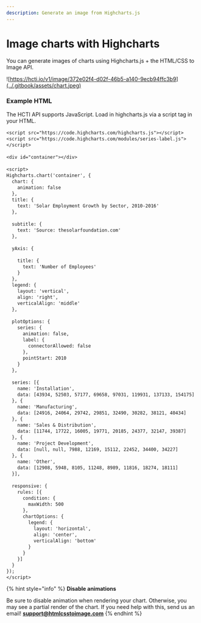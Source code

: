 ```yaml
---
description: Generate an image from Highcharts.js
---
```


# Image charts with Highcharts

You can generate images of charts using Highcharts.js + the HTML/CSS to Image API.

![https://hcti.io/v1/image/372e02f4-d02f-46b5-a140-9ecb94ffc3b9](../.gitbook/assets/chart.jpeg)

### Example HTML

The HCTI API supports JavaScript. Load in highcharts.js via a script tag in your HTML.

```markup
<script src="https://code.highcharts.com/highcharts.js"></script>
<script src="https://code.highcharts.com/modules/series-label.js"></script>

<div id="container"></div>

<script>  
Highcharts.chart('container', {
  chart: {
    animation: false
  },
  title: {
    text: 'Solar Employment Growth by Sector, 2010-2016'
  },

  subtitle: {
    text: 'Source: thesolarfoundation.com'
  },

  yAxis: {

    title: {
      text: 'Number of Employees'
    }
  },
  legend: {
    layout: 'vertical',
    align: 'right',
    verticalAlign: 'middle'
  },

  plotOptions: {
    series: {
      animation: false,
      label: {
        connectorAllowed: false
      },
      pointStart: 2010
    }
  },

  series: [{
    name: 'Installation',
    data: [43934, 52503, 57177, 69658, 97031, 119931, 137133, 154175]
  }, {
    name: 'Manufacturing',
    data: [24916, 24064, 29742, 29851, 32490, 30282, 38121, 40434]
  }, {
    name: 'Sales & Distribution',
    data: [11744, 17722, 16005, 19771, 20185, 24377, 32147, 39387]
  }, {
    name: 'Project Development',
    data: [null, null, 7988, 12169, 15112, 22452, 34400, 34227]
  }, {
    name: 'Other',
    data: [12908, 5948, 8105, 11248, 8989, 11816, 18274, 18111]
  }],

  responsive: {
    rules: [{
      condition: {
        maxWidth: 500
      },
      chartOptions: {
        legend: {
          layout: 'horizontal',
          align: 'center',
          verticalAlign: 'bottom'
        }
      }
    }]
  }
});
</script>
```

{% hint style="info" %}
**Disable animations**

Be sure to disable animation when rendering your chart. Otherwise, you may see a partial render of the chart. If you need help with this, send us an email! **support@htmlcsstoimage.com**
{% endhint %}

